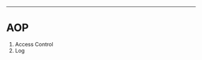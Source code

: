 ---
# AOP

1. Access Control
2. Log

<!--
1. 这里就简单地提一下面向切面编程了。
2. 当我们需要再每个controller里都要做权限验证，或者日志记录的时候，需要再每个方法中重复的添加这些代码。但是使用AOP后，我们可以统一的在AOP只做一次，并且来后的任何新的controller中的方法只要添加一个注解，不需要其他任何操作。
-->